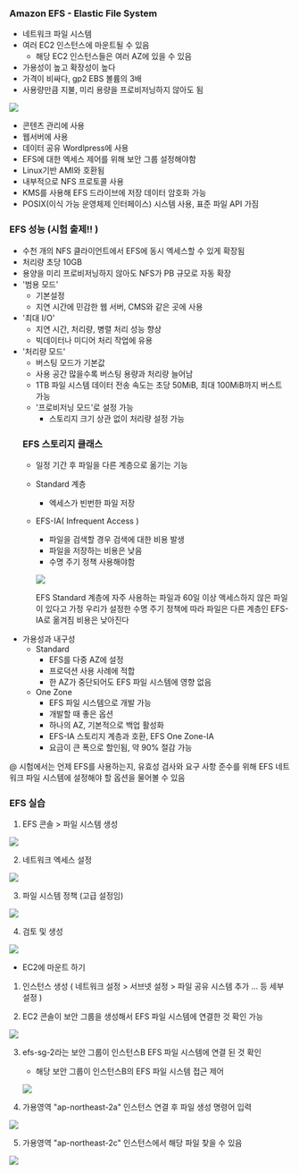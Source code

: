 ### Amazon EFS - Elastic File System ###
- 네트워크 파일 시스템
- 여러 EC2 인스턴스에 마운트될 수 있음
  - 해당 EC2 인스턴스들은 여러 AZ에 있을 수 있음
- 가용성이 높고 확장성이 높다
- 가격이 비싸다, gp2 EBS 볼륨의 3배
- 사용량만큼 지불, 미리 용량을 프로비저닝하지 않아도 됨

![](https://velog.velcdn.com/images/xodbs1123/post/d15280a7-ef0d-4469-9b7b-b35153807420/image.png)

- 콘텐츠 관리에 사용
- 웹서버에 사용
- 데이터 공유 Wordlpress에 사용
- EFS에 대한 엑세스 제어를 위해 보안 그룹 설정해야함
- Linux기반 AMI와 호환됨
- 내부적으로 NFS 프로토콜 사용
- KMS를 사용해 EFS 드라이브에 저장 데이터 암호화 가능
- POSIX(이식 가능 운영체제 인터페이스) 시스템 사용, 표준 파일 API 가짐

### EFS 성능 (시험 출제!! ) ###
- 수천 개의 NFS 클라이언트에서 EFS에 동시 엑세스할 수 있게 확장됨
- 처리량 초당 10GB
- 용양을 미리 프로비저닝하지 않아도 NFS가 PB 규모로 자동 확장
- '범용 모드'
  - 기본설정
  - 지연 시간에 민감한 웹 서버, CMS와 같은 곳에 사용
- '최대 I/O'
  - 지연 시간, 처리량, 병렬 처리 성능 향상
  - 빅데이터나 미디어 처리 작업에 유용
- '처리량 모드'
  - 버스팅 모드가 기본값
  - 사용 공간 많을수록 버스팅 용량과 처리량 늘어남
  - 1TB 파일 시스템 데이터 전송 속도는 초당 50MiB, 최대 100MiB까지 버스트 가능
  - '프로비저닝 모드'로 설정 가능
    - 스토리지 크기 상관 없이 처리량 설정 가능
  ### EFS 스토리지 클래스 ###
  - 일정 기간 후 파일을 다른 계층으로 옮기는 기능
  - Standard 계층
    - 엑세스가 빈번한 파일 저장
  - EFS-IA( Infrequent Access )
    - 파일을 검색할 경우 검색에 대한 비용 발생
    - 파일을 저장하는 비용은 낮음
    - 수명 주기 정책 사용해야함

     ![](https://velog.velcdn.com/images/xodbs1123/post/e256c19c-e738-4c6c-b377-e32f139c3a23/image.png)

    EFS Standard 계층에 자주 사용하는 파일과
    60일 이상 액세스하지 않은 파일이 있다고 가정
	우리가 설정한 수명 주기 정책에 따라
	파일은 다른 계층인 EFS-IA로 옮겨짐
	비용은 낮아진다
- 가용성과 내구성
  - Standard
    - EFS를 다중 AZ에 설정
    - 프로덕션 사용 사례에 적합
    - 한 AZ가 중단되어도 EFS 파일 시스템에 영향 없음
  - One Zone
    - EFS 파일 시스템으로 개발 가능
    - 개발할 때 좋은 옵션
    - 하나의 AZ, 기본적으로 백업 활성화
    - EFS-IA 스토리지 계층과 호환, EFS One Zone-IA
    - 요금이 큰 폭으로 할인됨, 약 90% 절감 가능
    

@ 시험에서는 언제 EFS를 사용하는지, 유효성 검사와 요구 사항 준수를 위해 EFS 네트워크 파일 시스템에 설정해야 할 옵션을 물어볼 수 있음 
    

### EFS 실습 ###
1. EFS 콘솔 > 파일 시스템 생성

![](https://velog.velcdn.com/images/xodbs1123/post/e137589a-ee83-4230-a7ab-28da7d323c97/image.png)

2. 네트워크 엑세스 설정

![](https://velog.velcdn.com/images/xodbs1123/post/de68f03f-5738-4260-a102-bf9e2fe2017c/image.png)

3. 파일 시스템 정책 (고급 설정임)

![](https://velog.velcdn.com/images/xodbs1123/post/34fa5c6f-9966-4b03-be1c-0bd90b8cd111/image.png)

4. 검토 및 생성

![](https://velog.velcdn.com/images/xodbs1123/post/1a823f7e-10dd-4edf-8c7f-ccb3e2bad892/image.png)

- EC2에 마운트 하기
1. 인스턴스 생성 ( 네트워크 설정 > 서브넷 설정 > 파일 공유 시스템 추가 ... 등 세부 설정 )

2. EC2 콘솔이 보안 그룹을 생성해서 EFS 파일 시스템에 연결한 것 확인 가능

![](https://velog.velcdn.com/images/xodbs1123/post/d588bc61-82a6-46f5-8e66-9c40e8ef78e1/image.png)

3. efs-sg-2라는 보안 그룹이 인스턴스B EFS 파일 시스템에 연결 된 것 확인
   - 해당 보안 그룹이 인스턴스B의 EFS 파일 시스템 접근 제어

    ![](https://velog.velcdn.com/images/xodbs1123/post/2c8fa8e3-23fd-4b8b-82e4-f70f507a64df/image.png)

4. 가용영역 "ap-northeast-2a" 인스턴스 연결 후 파일 생성 명령어 입력

![](https://velog.velcdn.com/images/xodbs1123/post/1192669d-ff02-41a2-83e1-fc6a807e0c69/image.png)

5. 가용영역 "ap-northeast-2c" 인스턴스에서 해당 파일 찾을 수 있음

![](https://velog.velcdn.com/images/xodbs1123/post/4a6254a4-8be8-4085-b801-bb7141f88faa/image.png)
